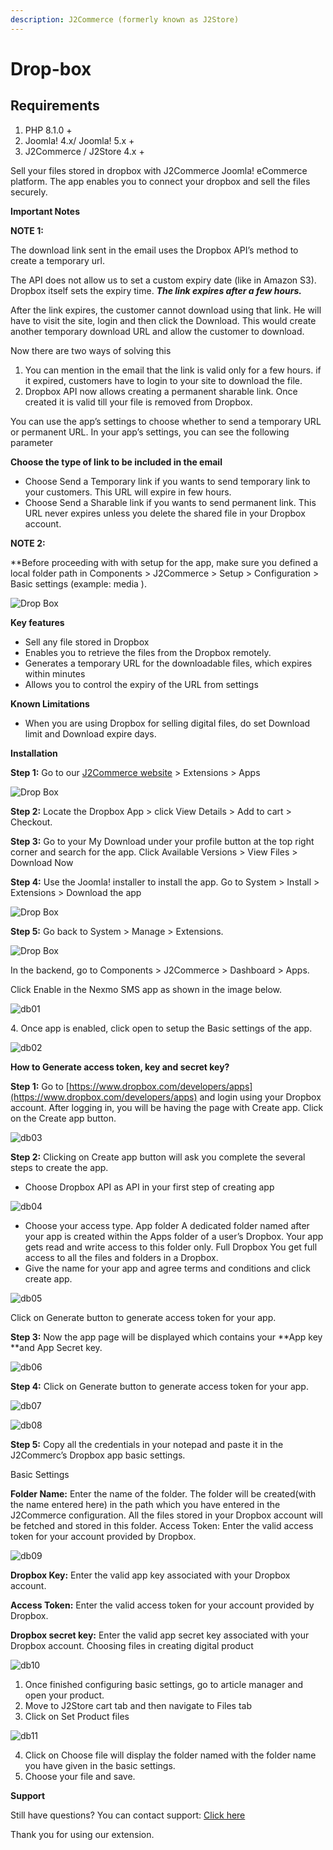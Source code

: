 ```yaml
---
description: J2Commerce (formerly known as J2Store)
---
```


# Drop-box

## Requirements <a href="#requirements" id="requirements"></a>

1. PHP 8.1.0 +
2. Joomla! 4.x/ Joomla! 5.x +
3. J2Commerce / J2Store 4.x +

Sell your files stored in dropbox with J2Commerce Joomla! eCommerce platform. The app enables you to connect your dropbox and sell the files securely.

**Important Notes**

**NOTE 1:**

The download link sent in the email uses the Dropbox API’s method to create a temporary url.

The API does not allow us to set a custom expiry date (like in Amazon S3). Dropbox itself sets the expiry time. _**The link expires after a few hours.**_

After the link expires, the customer cannot download using that link. He will have to visit the site, login and then click the Download. This would create another temporary download URL and allow the customer to download.

Now there are two ways of solving this

1. You can mention in the email that the link is valid only for a few hours. if it expired, customers have to login to your site to download the file.
2. Dropbox API now allows creating a permanent sharable link. Once created it is valid till your file is removed from Dropbox.

You can use the app’s settings to choose whether to send a temporary URL or permanent URL. In your app’s settings, you can see the following parameter

**Choose the type of link to be included in the email**

* Choose Send a Temporary link if you wants to send temporary link to your customers. This URL will expire in few hours.
* Choose Send a Sharable link if you wants to send permanent link. This URL never expires unless you delete the shared file in your Dropbox account.

**NOTE 2:**

\*\*Before proceeding with with setup for the app, make sure you defined a local folder path in Components > J2Commerce > Setup > Configuration > Basic settings (example: media ).

![Drop Box](<../../assets/dropbox-1.webp>)

**Key features**

* Sell any file stored in Dropbox
* Enables you to retrieve the files from the Dropbox remotely.
* Generates a temporary URL for the downloadable files, which expires within minutes
* Allows you to control the expiry of the URL from settings

**Known Limitations**

* When you are using Dropbox for selling digital files, do set Download limit and Download expire days.

**Installation**

**Step 1:** Go to our [J2Commerce website](https://www.j2commerce.com/) > Extensions > Apps

![Drop Box](<../../assets/dropbox-2.webp>)

**Step 2:** Locate the Dropbox App > click View Details > Add to cart > Checkout.&#x20;

**Step 3:** Go to your My Download under your profile button at the top right corner and search for the app. Click Available Versions > View Files > Download Now

**Step 4:** Use the Joomla! installer to install the app. Go to System > Install > Extensions > Download the app

![Drop Box](<../../assets/user-group-3.webp>)

**Step 5:** Go back to System > Manage > Extensions.

![Drop Box](<../../assets/user-group-5.webp>)

In the backend, go to Components > J2Commerce > Dashboard > Apps.

Click Enable in the Nexmo SMS app as shown in the image below.

![db01](https://raw.githubusercontent.com/j2store/doc-images/master/apps/drop-box/dropbox_01.png)

4\. Once app is enabled, click open to setup the Basic settings of the app.

![db02](https://raw.githubusercontent.com/j2store/doc-images/master/apps/drop-box/dropbox_02.png)

**How to Generate access token, key and secret key?**

**Step 1:** Go to [https://www.dropbox.com/developers/apps](https://www.dropbox.com/developers/apps) and login using your Dropbox account. After logging in, you will be having the page with Create app. Click on the Create app button.

![db03](https://raw.githubusercontent.com/j2store/doc-images/master/apps/drop-box/dropbox_03.png)

**Step 2:** Clicking on Create app button will ask you complete the several steps to create the app.

* Choose Dropbox API as API in your first step of creating app

![db04](https://raw.githubusercontent.com/j2store/doc-images/master/apps/drop-box/dropbox_04.png)

* Choose your access type. App folder A dedicated folder named after your app is created within the Apps folder of a user’s Dropbox. Your app gets read and write access to this folder only. Full Dropbox You get full access to all the files and folders in a Dropbox.
* Give the name for your app and agree terms and conditions and click create app.

![db05](https://raw.githubusercontent.com/j2store/doc-images/master/apps/drop-box/dropbox_05.png)

Click on Generate button to generate access token for your app.

**Step 3:** Now the app page will be displayed which contains your \*\*App key \*\*and App Secret key.

![db06](https://raw.githubusercontent.com/j2store/doc-images/master/apps/drop-box/dropbox_06.png)

**Step 4:** Click on Generate button to generate access token for your app.

![db07](https://raw.githubusercontent.com/j2store/doc-images/master/apps/drop-box/dropbox_07.png)

![db08](https://raw.githubusercontent.com/j2store/doc-images/master/apps/drop-box/dropbox_08.png)

**Step 5:** Copy all the credentials in your notepad and paste it in the J2Commerc’s Dropbox app basic settings.

Basic Settings

**Folder Name:** Enter the name of the folder. The folder will be created(with the name entered here) in the path which you have entered in the J2Commerce configuration. All the files stored in your Dropbox account will be fetched and stored in this folder. Access Token: Enter the valid access token for your account provided by Dropbox.

![db09](https://raw.githubusercontent.com/j2store/doc-images/master/apps/drop-box/dropbox_09.png)

**Dropbox Key:** Enter the valid app key associated with your Dropbox account.

**Access Token:** Enter the valid access token for your account provided by Dropbox.

**Dropbox secret key:** Enter the valid app secret key associated with your Dropbox account. Choosing files in creating digital product

![db10](https://raw.githubusercontent.com/j2store/doc-images/master/apps/drop-box/dropbox_10.png)

1. Once finished configuring basic settings, go to article manager and open your product.
2. Move to J2Store cart tab and then navigate to Files tab
3. Click on Set Product files

![db11](https://raw.githubusercontent.com/j2store/doc-images/master/apps/drop-box/dropbox_11.png)

4. Click on Choose file will display the folder named with the folder name you have given in the basic settings.
5. Choose your file and save.

**Support**

Still have questions? You can contact support: [Click here](https://www.j2commerce.com/support)

Thank you for using our extension.
